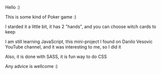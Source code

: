 Hello :)

This is some kind of Poker game :)

I starded it a little bit, it has 2 "hands", and you can choose witch cards to keep

I am still learning JavaScript, this mini-project I found on  Danilo Vesovic YouTube channel,
and it was interesting to me, so I did it

Also, it is done with SASS, it is fun way to do CSS

Any advice is wellcome :)